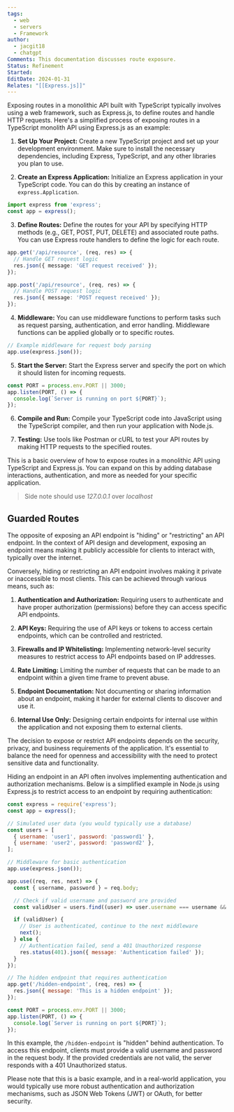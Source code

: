 ```yaml
---
tags:
  - web
  - servers
  - Framework
author:
  - jacgit18
  - chatgpt
Comments: This documentation discusses route exposure.
Status: Refinement
Started: 
EditDate: 2024-01-31
Relates: "[[Express.js]]"
---
```

Exposing routes in a monolithic API built with TypeScript typically involves using a web framework, such as Express.js, to define routes and handle HTTP requests. Here's a simplified process of exposing routes in a TypeScript monolith API using Express.js as an example:

1. **Set Up Your Project:**
   Create a new TypeScript project and set up your development environment. Make sure to install the necessary dependencies, including Express, TypeScript, and any other libraries you plan to use.

2. **Create an Express Application:**
   Initialize an Express application in your TypeScript code. You can do this by creating an instance of `express.Application`.

```typescript
import express from 'express';
const app = express();
```

3. **Define Routes:**
   Define the routes for your API by specifying HTTP methods (e.g., GET, POST, PUT, DELETE) and associated route paths. You can use Express route handlers to define the logic for each route.

```typescript
app.get('/api/resource', (req, res) => {
  // Handle GET request logic
  res.json({ message: 'GET request received' });
});

app.post('/api/resource', (req, res) => {
  // Handle POST request logic
  res.json({ message: 'POST request received' });
});
```

4. **Middleware:**
   You can use middleware functions to perform tasks such as request parsing, authentication, and error handling. Middleware functions can be applied globally or to specific routes.

```typescript
// Example middleware for request body parsing
app.use(express.json());
```

5. **Start the Server:**
   Start the Express server and specify the port on which it should listen for incoming requests.

```typescript
const PORT = process.env.PORT || 3000;
app.listen(PORT, () => {
  console.log(`Server is running on port ${PORT}`);
});
```

6. **Compile and Run:**
   Compile your TypeScript code into JavaScript using the TypeScript compiler, and then run your application with Node.js.

7. **Testing:**
   Use tools like Postman or cURL to test your API routes by making HTTP requests to the specified routes.

This is a basic overview of how to expose routes in a monolithic API using TypeScript and Express.js. You can expand on this by adding database interactions, authentication, and more as needed for your specific application.

> Side note should use *127.0.0.1* over *localhost*

## Guarded Routes

The opposite of exposing an API endpoint is "hiding" or "restricting" an API endpoint. In the context of API design and development, exposing an endpoint means making it publicly accessible for clients to interact with, typically over the internet.

Conversely, hiding or restricting an API endpoint involves making it private or inaccessible to most clients. This can be achieved through various means, such as:

1. **Authentication and Authorization:** Requiring users to authenticate and have proper authorization (permissions) before they can access specific API endpoints.

2. **API Keys:** Requiring the use of API keys or tokens to access certain endpoints, which can be controlled and restricted.

3. **Firewalls and IP Whitelisting:** Implementing network-level security measures to restrict access to API endpoints based on IP addresses.

4. **Rate Limiting:** Limiting the number of requests that can be made to an endpoint within a given time frame to prevent abuse.

5. **Endpoint Documentation:** Not documenting or sharing information about an endpoint, making it harder for external clients to discover and use it.

6. **Internal Use Only:** Designing certain endpoints for internal use within the application and not exposing them to external clients.

The decision to expose or restrict API endpoints depends on the security, privacy, and business requirements of the application. It's essential to balance the need for openness and accessibility with the need to protect sensitive data and functionality.


Hiding an endpoint in an API often involves implementing authentication and authorization mechanisms. Below is a simplified example in Node.js using Express.js to restrict access to an endpoint by requiring authentication:

```javascript
const express = require('express');
const app = express();

// Simulated user data (you would typically use a database)
const users = [
  { username: 'user1', password: 'password1' },
  { username: 'user2', password: 'password2' },
];

// Middleware for basic authentication
app.use(express.json());

app.use((req, res, next) => {
  const { username, password } = req.body;

  // Check if valid username and password are provided
  const validUser = users.find((user) => user.username === username && user.password === password);

  if (validUser) {
    // User is authenticated, continue to the next middleware
    next();
  } else {
    // Authentication failed, send a 401 Unauthorized response
    res.status(401).json({ message: 'Authentication failed' });
  }
});

// The hidden endpoint that requires authentication
app.get('/hidden-endpoint', (req, res) => {
  res.json({ message: 'This is a hidden endpoint' });
});

const PORT = process.env.PORT || 3000;
app.listen(PORT, () => {
  console.log(`Server is running on port ${PORT}`);
});
```

In this example, the `/hidden-endpoint` is "hidden" behind authentication. To access this endpoint, clients must provide a valid username and password in the request body. If the provided credentials are not valid, the server responds with a 401 Unauthorized status.

Please note that this is a basic example, and in a real-world application, you would typically use more robust authentication and authorization mechanisms, such as JSON Web Tokens (JWT) or OAuth, for better security.
